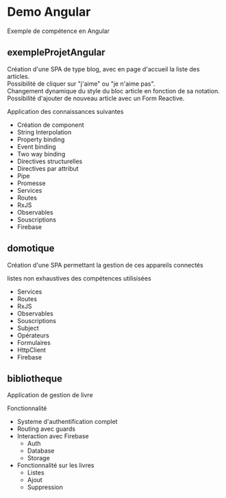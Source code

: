 # Demo Angular

Exemple de compétence en Angular

## exempleProjetAngular

Création d'une SPA de type blog, avec en page d'accueil la liste des articles.  
Possibilité de cliquer sur "j'aime" ou "je n'aime pas".  
Changement dynamique du style du bloc article en fonction de sa notation.  
Possibilité d'ajouter de nouveau article avec un Form Reactive.  

Application des connaissances suivantes
- Création de component
- String Interpolation
- Property binding
- Event binding
- Two way binding
- Directives structurelles
- Directives par attribut
- Pipe
- Promesse
- Services 
- Routes
- RxJS
- Observables
- Souscriptions
- Firebase

## domotique

Création d'une SPA permettant la gestion de ces appareils connectés 

listes non exhaustives des compétences utilisisées 
- Services 
- Routes
- RxJS
- Observables
- Souscriptions
- Subject
- Opérateurs
- Formulaires
- HttpClient
- Firebase

## bibliotheque

Application de gestion de livre

Fonctionnalité
- Systeme d'authentification complet
- Routing avec guards
- Interaction avec Firebase
	- Auth
	- Database
	- Storage
- Fonctionnalité sur les livres
	- Listes
	- Ajout
	- Suppression
